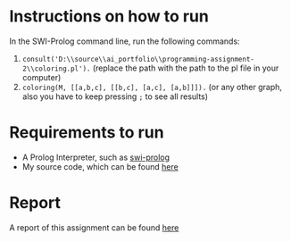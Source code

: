 # Instructions on how to run
In the SWI-Prolog command line, run the following commands:
1. `consult('D:\\source\\ai_portfolio\\programming-assignment-2\\coloring.pl').` (replace the path with the path to the pl file in your computer)
2. `coloring(M, [[a,b,c], [[b,c], [a,c], [a,b]]]).` (or any other graph, also you have to keep pressing `;` to see all results)

# Requirements to run 
- A Prolog Interpreter, such as [swi-prolog](https://www.swi-prolog.org/Download.html)
- My source code, which can be found [here](https://github.com/rigrergl/ai_portfolio/blob/main/programming-assignment-2/coloring.pl)

# Report
A report of this assignment can be found [here](https://github.com/rigrergl/ai_portfolio/blob/main/programming-assignment-2/Report.pdf)
